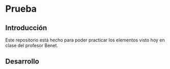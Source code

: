 # Prueba
## Introducción
Este repositorio está hecho para poder practicar los elementos visto
hoy en clase del profesor Benet.
## Desarrollo
